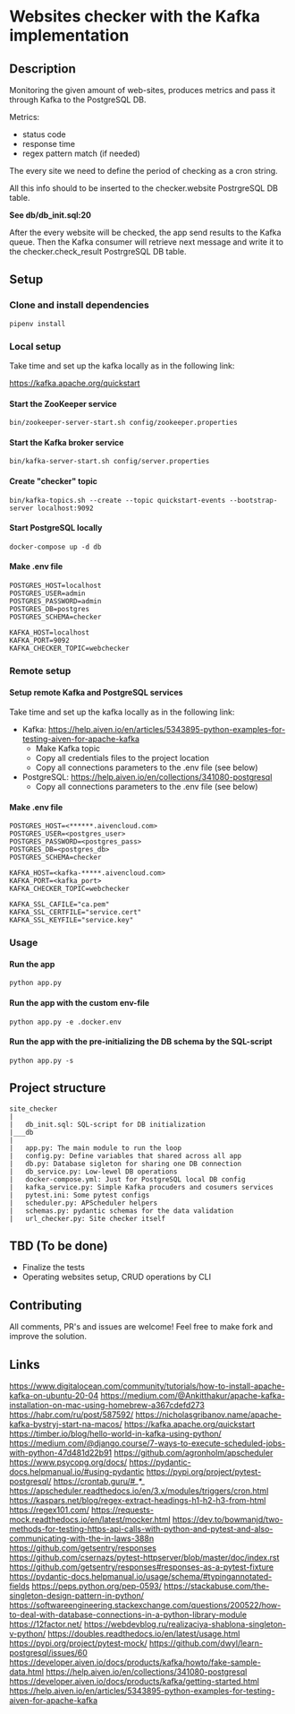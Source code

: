 # Websites checker with the Kafka implementation

## Description

Monitoring the given amount of web-sites, produces metrics and pass it through Kafka to the PostgreSQL DB.

Metrics: 

- status code
- response time
- regex pattern match (if needed)

The every site we need to define the period of checking as a cron string.

All this info should to be inserted to the checker.website PostrgreSQL DB table.

**See db/db_init.sql:20**

After the every website will be checked, the app send results to the Kafka queue. 
Then the Kafka consumer will retrieve next message and write it to the checker.check_result PostrgreSQL DB table.

## Setup

### Clone and install dependencies 

```shell
pipenv install
```

### Local setup

Take time and set up the kafka locally as in the following link:

https://kafka.apache.org/quickstart

#### Start the ZooKeeper service

```shell
bin/zookeeper-server-start.sh config/zookeeper.properties
```

#### Start the Kafka broker service

```shell
bin/kafka-server-start.sh config/server.properties
```

#### Create "checker" topic

```shell
bin/kafka-topics.sh --create --topic quickstart-events --bootstrap-server localhost:9092
```

#### Start PostgreSQL locally

```shell
docker-compose up -d db
```

#### Make .env file

```text
POSTGRES_HOST=localhost
POSTGRES_USER=admin
POSTGRES_PASSWORD=admin
POSTGRES_DB=postgres
POSTGRES_SCHEMA=checker

KAFKA_HOST=localhost
KAFKA_PORT=9092
KAFKA_CHECKER_TOPIC=webchecker
```

### Remote setup

#### Setup remote Kafka and PostgreSQL services

Take time and set up the kafka locally as in the following link:

- Kafka: https://help.aiven.io/en/articles/5343895-python-examples-for-testing-aiven-for-apache-kafka
  - Make Kafka topic
  - Copy all credentials files to the project location
  - Copy all connections parameters to the .env file (see below)
- PostgreSQL: https://help.aiven.io/en/collections/341080-postgresql
  - Copy all connections parameters to the .env file (see below)
  
#### Make .env file

```text
POSTGRES_HOST=<******.aivencloud.com>
POSTGRES_USER=<postgres_user>
POSTGRES_PASSWORD=<postgres_pass>
POSTGRES_DB=<postgres_db>
POSTGRES_SCHEMA=checker

KAFKA_HOST=<kafka-*****.aivencloud.com>
KAFKA_PORT=<kafka_port>
KAFKA_CHECKER_TOPIC=webchecker

KAFKA_SSL_CAFILE="ca.pem"
KAFKA_SSL_CERTFILE="service.cert"
KAFKA_SSL_KEYFILE="service.key"
```

### Usage 

#### Run the app

```shell
python app.py
```

#### Run the app with the custom env-file

```shell
python app.py -e .docker.env
```

#### Run the app with the pre-initializing the DB schema by the SQL-script 

```shell
python app.py -s
```

## Project structure

```
site_checker
|   
|   db_init.sql: SQL-script for DB initialization 
|___db
|   
|   app.py: The main module to run the loop
|   config.py: Define variables that shared across all app
|   db.py: Database sigleton for sharing one DB connection
|   db_service.py: Low-lewel DB operations
|   docker-compose.yml: Just for PostgreSQL local DB config
|   kafka_service.py: Simple Kafka procuders and cosumers services
|   pytest.ini: Some pytest configs
|   scheduler.py: APScheduler helpers
|   schemas.py: pydantic schemas for the data validation
|   url_checker.py: Site checker itself
```

## TBD (To be done)

- Finalize the tests
- Operating websites setup, CRUD operations by CLI

## Contributing 

All comments, PR's and issues are welcome!
Feel free to make fork and improve the solution. 

## Links

https://www.digitalocean.com/community/tutorials/how-to-install-apache-kafka-on-ubuntu-20-04
https://medium.com/@Ankitthakur/apache-kafka-installation-on-mac-using-homebrew-a367cdefd273
https://habr.com/ru/post/587592/
https://nicholasgribanov.name/apache-kafka-bystryj-start-na-macos/
https://kafka.apache.org/quickstart
https://timber.io/blog/hello-world-in-kafka-using-python/
https://medium.com/@django.course/7-ways-to-execute-scheduled-jobs-with-python-47d481d22b91
https://github.com/agronholm/apscheduler
https://www.psycopg.org/docs/
https://pydantic-docs.helpmanual.io/#using-pydantic
https://pypi.org/project/pytest-postgresql/
https://crontab.guru/#*_*_*_*_*
https://apscheduler.readthedocs.io/en/3.x/modules/triggers/cron.html
https://kaspars.net/blog/regex-extract-headings-h1-h2-h3-from-html
https://regex101.com/
https://requests-mock.readthedocs.io/en/latest/mocker.html
https://dev.to/bowmanjd/two-methods-for-testing-https-api-calls-with-python-and-pytest-and-also-communicating-with-the-in-laws-388n
https://github.com/getsentry/responses
https://github.com/csernazs/pytest-httpserver/blob/master/doc/index.rst
https://github.com/getsentry/responses#responses-as-a-pytest-fixture
https://pydantic-docs.helpmanual.io/usage/schema/#typingannotated-fields
https://peps.python.org/pep-0593/
https://stackabuse.com/the-singleton-design-pattern-in-python/
https://softwareengineering.stackexchange.com/questions/200522/how-to-deal-with-database-connections-in-a-python-library-module
https://12factor.net/
https://webdevblog.ru/realizaciya-shablona-singleton-v-python/
https://doubles.readthedocs.io/en/latest/usage.html
https://pypi.org/project/pytest-mock/
https://github.com/dwyl/learn-postgresql/issues/60
https://developer.aiven.io/docs/products/kafka/howto/fake-sample-data.html
https://help.aiven.io/en/collections/341080-postgresql
https://developer.aiven.io/docs/products/kafka/getting-started.html
https://help.aiven.io/en/articles/5343895-python-examples-for-testing-aiven-for-apache-kafka
